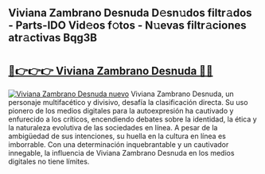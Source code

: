 ## Viviana Zambrano Desnuda D𝚎sn𝚞dos filtr𝚊dos - Parts-IDO Vid𝚎os f𝚘tos - N𝚞evas filtr𝚊ciones atr𝚊ctivas Bqg3B

# <h2><a href="http://mbaat0.tromn.icu/?c=Viviana+Zambrano+Desnuda">🔗👉👉👉 Viviana Zambrano Desnuda 🔗🔗</a></h2>

[![Viviana Zambrano Desnuda nuevo](https://i.imgur.com/pEAQMta.gif)](http://mbaat0.tromn.icu/?c=Viviana+Zambrano+Desnuda)
Viviana Zambrano Desnuda, un personaje multifacético y divisivo, desafía la clasificación directa. Su uso pionero de los medios digitales para la autoexpresión ha cautivado y enfurecido a los críticos, encendiendo debates sobre la identidad, la ética y la naturaleza evolutiva de las sociedades en línea. A pesar de la ambigüedad de sus intenciones, su huella en la cultura en línea es imborrable. Con una determinación inquebrantable y un cautivador innegable, la influencia de Viviana Zambrano Desnuda en los medios digitales no tiene límites.
